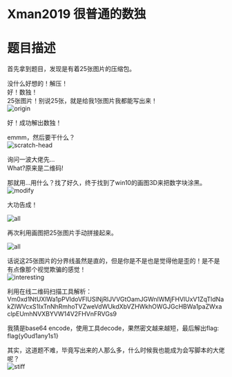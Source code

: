 # Xman2019 很普通的数独

# 题目描述
首先拿到题目，发现是有着25张图片的压缩包。    

没什么好想的！解压！  
好！数独！  
25张图片！别说25张，就是给我1张图片我都能写出来！  
![origin](..\..\..\pics\wp\xman-QR-origin.png)  

好！成功解出数独！  

emmm，然后要干什么？  
![scratch-head](..\..\..\pics\emojis\scratch-head.jpg)  

询问一波大佬先...  
What?原来是二维码!  

那就用...用什么？找了好久，终于找到了win10的画图3D来把数字块涂黑。  
![modify](..\..\..\pics\wp\xman-QR-modifing.png)

大功告成！  

![all](..\..\..\pics\wp\xman-QR-code-all.png)  

再次利用画图把25张图片手动拼接起来。  

![all](..\..\..\pics\wp\xman-QR-code.png)  

话说这25张图片的分界线虽然是直的，但是你是不是也是觉得他是歪的！是不是有点像那个视觉欺骗的感觉！  
![interesting](..\..\..\pics\emojis\interesting.jpg)

利用在线二维码扫描工具解析：  
Vm0xd1NtUXlWa1pPVldoVFlUSlNjRlJVVGtOamJGWnlWMjFHVlUxV1ZqTldNakZIWVcxS1IxTnNhRmhoTVZweVdWUkdXbVZHWkhOWGJGcHBWa1paZWxaclpEUmhNVXBYVW14V2FHVnFRVGs9  

我猜是base64 encode，使用工具decode，果然密文越来越短，最后解出flag:  
flag{y0ud1any1s1}  


其实，这道题不难，毕竟写出来的人那么多，什么时候我也能成为会写脚本的大佬呢？  
![stiff](..\..\..\pics\emojis\stiff.jpeg)